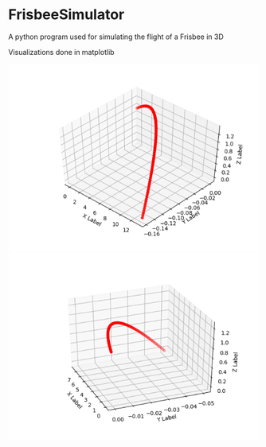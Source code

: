 # FrisbeeSimulator
A python program used for simulating the flight of a Frisbee in 3D

Visualizations done in matplotlib

![](images/Figure_1.png)
![](images/Figure_2.png)
